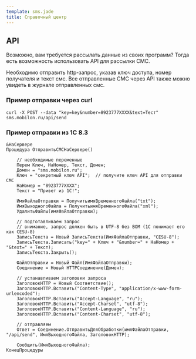 ```yaml
--- 
template: sms.jade
title: Справочный центр
---
```


## API

Возможно, вам требуется рассылать данные из своих программ? Тогда есть возможность использовать API для рассылки СМС. 

Необходимо отправить http-запрос, указав ключ доступа, номер получателя и текст смс. Все отправленные СМС через API также можно увидеть в журнале отправленных смс. 

### Пример отправки через curl

`````
curl -X POST --data "key=key&number=8923777XXXX&text=Тест" sms.mobilon.ru/api/send

`````





### Пример отправки из 1С 8.3

`````
&НаСервере
Процедура ОтправитьСМСНаСервере()

    // необходимые переменные
    Перем Ключ, НаНомер, Текст, Домен;
    Домен = "sms.mobilon.ru";
    Ключ = "секретный ключ API";  // получите ключ API для отправки СМС
    НаНомер = "8923777XXXX";
    Текст = "Привет из 1С!";
                  
    ИмяФайлаОтправки = ПолучитьимяВременногоФайла("txt");
    ИмяВыходногоФайла = ПолучитьимяВременногоФайла("xml");
    УдалитьФайлы(имяФайлаОтправки);

    // подготавливаем запрос
    // внимание, запрос должен быть в UTF-8 без BOM (1C понимает его как CESU-8)
    ЗаписьТекста = Новый ЗаписьТекста(ИмяФайлаОтправки, "CESU-8");
    ЗаписьТекста.Записать("key=" + Ключ + "&number=" + НаНомер + "&text=" + Текст);
    ЗаписьТекста.Закрыть();          
   
    ФайлОтправки = Новый Файл(ИмяФайлаОтправки);
    Соединение = Новый HTTPСоединение(Домен);
   
    // устанавливаем заголовки запроса
    ЗаголовокHTTP = Новый Соответствие();
    ЗаголовокHTTP.Вставить("Content-Type", "application/x-www-form-urlencoded");
    ЗаголовокHTTP.Вставить("Accept-Language", "ru");
    ЗаголовокHTTP.Вставить("Accept-Charset", "utf-8");
    ЗаголовокHTTP.Вставить("Content-Language", "ru");
    ЗаголовокHTTP.Вставить("Content-Charset", "utf-8");
   
    // отправляем
    Ответ = Соединение.ОтправитьДляОбработки(имяФайлаОтправки, "/api/send", ИмяВыходногоФайла, ЗаголовокHTTP);
       
    Сообщить(ИмяВыходногоФайла);
КонецПроцедуры

`````